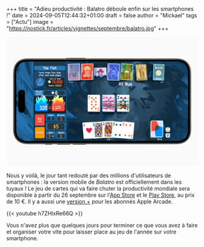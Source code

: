+++
title = "Adieu productivité : Balatro déboule enfin sur les smartphones !"
date = 2024-09-05T12:44:32+01:00
draft = false
author = "Mickael"
tags = ["Actu"]
image = "https://nostick.fr/articles/vignettes/septembre/balatro.jpg"
+++

![Balatro](balatro.jpg "ALERTE PRODUCTIVITÉ")

Nous y voilà, le jour tant redouté par des millions d'utilisateurs de smartphones : la version mobile de *Balatro* est officiellement dans les tuyaux ! Le jeu de cartes qui va faire chuter la productivité mondiale sera disponible à partir du 26 septembre sur l'[App Store](https://apps.apple.com/us/app/balatro/id6502453075) et le [Play Store](https://play.google.com/store/apps/details?id=com.playstack.balatro.android), au prix de 10 €. Il y a aussi une [version +](https://apps.apple.com/us/app/balatro/id6502451661) pour les abonnés Apple Arcade.

{{< youtube h7ZHIxRe66Q >}} 

Vous n'avez plus que quelques jours pour terminer ce que vous avez à faire et organiser votre vite pour laisser place au jeu de l'année sur votre smartphone.